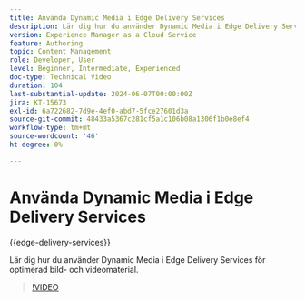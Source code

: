 ```yaml
---
title: Använda Dynamic Media i Edge Delivery Services
description: Lär dig hur du använder Dynamic Media i Edge Delivery Services för optimerad bild- och videomaterial.
version: Experience Manager as a Cloud Service
feature: Authoring
topic: Content Management
role: Developer, User
level: Beginner, Intermediate, Experienced
doc-type: Technical Video
duration: 104
last-substantial-update: 2024-06-07T00:00:00Z
jira: KT-15673
exl-id: 6a722682-7d9e-4ef0-abd7-5fce27601d3a
source-git-commit: 48433a5367c281cf5a1c106b08a1306f1b0e8ef4
workflow-type: tm+mt
source-wordcount: '46'
ht-degree: 0%

---
```


# Använda Dynamic Media i Edge Delivery Services

{{edge-delivery-services}}

Lär dig hur du använder Dynamic Media i Edge Delivery Services för optimerad bild- och videomaterial.

>[!VIDEO](https://video.tv.adobe.com/v/3429593/?learn=on)
